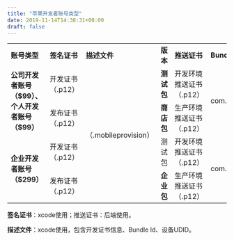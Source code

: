 ```yaml
---
title: "苹果开发者账号类型"
date: 2019-11-14T14:38:31+08:00
draft: false
---
```


<table>
    <tr>
        <td><b>账号类型</b></td>
        <td><b>签名证书</b></td>
        <td><b>描述文件</b></td>
        <td><b>版本</b></td>
        <td><b>推送证书</b></td>
        <td><b>Bundle ID</b></td>
   </tr>
   <tr>
        <td rowspan="2"><b>公司开发者账号（$99）、个人开发者账号（$99）</b></td>
        <td>开发证书（.p12）</td>
        <td rowspan="4">（.mobileprovision）</td>
        <td><b>测试包</b></td>
        <td>开发环境推送证书（.p12）</td>
        <td rowspan="2">com.baidu.BaiduMobileInfo</td>
   </tr>
   <tr>
        <td>发布证书（.p12）</td>
        <td><b>商店包</b></td>
        <td>生产环境推送证书（.p12）</td>
   </tr>
    <tr>
        <td rowspan="2"><b>企业开发者账号（$299）</b></td>
        <td>开发证书（.p12）</td>
        <td>测试包</td>
        <td>开发环境推送证书（.p12）</td>
        <td rowspan="2">com.baidu.BaiduMobileInfoEnterprise</td>
    </tr>
    <tr>
        <td>发布证书（.p12）</td>
        <td><b>企业包</b></td>
        <td>生产环境推送证书（.p12）</td>
    </tr>
</table>

**签名证书**：xcode使用；推送证书：后端使用。

**描述文件**：xcode使用，包含开发证书信息、Bundle Id、设备UDID。